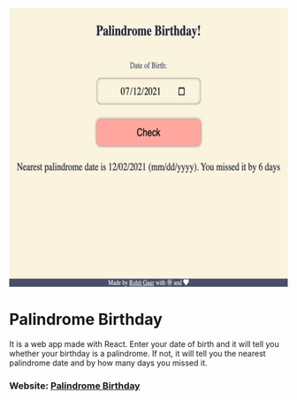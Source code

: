 ![palindrome-birthday](images/palindrome-birthday.jpg)

# Palindrome Birthday

It is a web app made with React. Enter your date of birth and it will tell you whether your birthday is a palindrome. If not, it will tell you the nearest palindrome date and by how many days you missed it.

### Website: [Palindrome Birthday](https://o6xr1.csb.app/)
